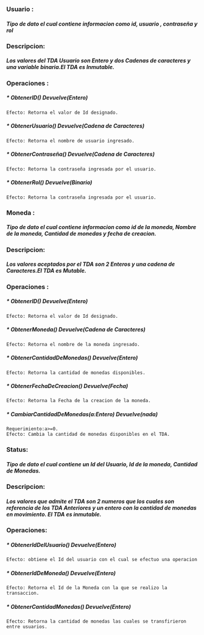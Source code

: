 ### Usuario : 
##### Tipo de dato el cual contiene informacion como id, usuario , contraseña y rol

### Descripcion:
##### Los valores del TDA Usuario son Entero y dos Cadenas de caracteres y una variable binaria.El TDA es Inmutable.

### Operaciones :
##### *  ObtenerID() Devuelve(Entero)
    Efecto: Retorna el valor de Id designado.
##### *  ObtenerUsuario() Devuelve(Cadena de Caracteres)
    Efecto: Retorna el nombre de usuario ingresado.
##### *  ObtenerContraseña() Devuelve(Cadena de Caracteres)
    Efecto: Retorna la contraseña ingresada por el usuario.
##### *  ObtenerRol() Devuelve(Binario)
    Efecto: Retorna la contraseña ingresada por el usuario.

### Moneda : 
##### Tipo de dato el cual contiene informacion como id de la moneda, Nombre de la moneda, Cantidad de monedas y fecha de creacion.

### Descripcion: 
##### Los valores aceptados por el TDA son 2 Enteros y una cadena de Caracteres.El TDA es Mutable.

### Operaciones :
##### *  ObtenerID() Devuelve(Entero)
    Efecto: Retorna el valor de Id designado.
##### *  ObtenerMoneda() Devuelve(Cadena de Caracteres)
    Efecto: Retorna el nombre de la moneda ingresado.
##### *  ObtenerCantidadDeMonedas() Devuelve(Entero)
    Efecto: Retorna la cantidad de monedas disponibles.
##### *  ObtenerFechaDeCreacion() Devuelve(Fecha)
    Efecto: Retorna la Fecha de la creacion de la moneda.
##### * CambiarCantidadDeMonedas(a:Entero) Devuelve(nada)
    Requerimiento:a>=0.
    Efecto: Cambia la cantidad de monedas disponibles en el TDA.    

### Status:
##### Tipo de dato el cual contiene un Id del Usuario, Id de la moneda, Cantidad de Monedas.
### Descripcion:
##### Los valores que admite el TDA son 2 numeros que los cuales son referencia de los TDA Anteriores y un entero con la cantidad de monedas en movimiento. El TDA es inmutable.
### Operaciones:
##### * ObtenerIdDelUsuario() Devuelve(Entero)
    Efecto: obtiene el Id del usuario con el cual se efectuo una operacion
##### *  ObtenerIdDeMoneda() Devuelve(Entero)
    Efecto: Retorna el Id de la Moneda con la que se realizo la transaccion.
##### *  ObtenerCantidadMonedas() Devuelve(Entero)
    Efecto: Retorna la cantidad de monedas las cuales se transfirieron entre usuarios.